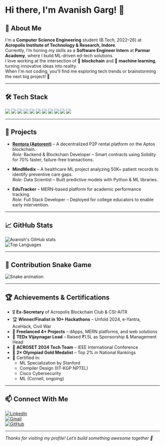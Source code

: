 # Hi there, I'm **Avanish Garg**! 👋  

## 👋 About Me  
I'm a **Computer Science Engineering** student (B.Tech, 2022–26) at **Acropolis Institute of Technology & Research, Indore**.  
Currently, I’m honing my skills as a **Software Engineer Intern** at **Parmar Academy**, where I build ML-driven ed-tech solutions.  
I love working at the intersection of 🔗 **blockchain** and 🤖 **machine learning**, turning innovative ideas into reality.  
When I'm not coding, you'll find me exploring tech trends or brainstorming the next big project! 🚀  

---

## 🛠️ Tech Stack  
<p>  
<img src="https://img.shields.io/badge/Python-3670A0?style=for-the-badge&logo=python&logoColor=ffdd54" />  
<img src="https://img.shields.io/badge/C++-00599C?style=for-the-badge&logo=c%2B%2B&logoColor=white" />  
<img src="https://img.shields.io/badge/JavaScript-323330?style=for-the-badge&logo=javascript&logoColor=F7DF1E" />  
<img src="https://img.shields.io/badge/Node.js-6DA55F?style=for-the-badge&logo=node.js&logoColor=white" />  
<img src="https://img.shields.io/badge/Express.js-404d59?style=for-the-badge&logo=express&logoColor=61DAFB" />  
<img src="https://img.shields.io/badge/React-20232a?style=for-the-badge&logo=react&logoColor=61DAFB" />  
<img src="https://img.shields.io/badge/MongoDB-4ea94b?style=for-the-badge&logo=mongodb&logoColor=white" />  
<img src="https://img.shields.io/badge/Solidity-e6e6e6?style=for-the-badge&logo=solidity&logoColor=black" />  
<img src="https://img.shields.io/badge/scikit--learn-F7931E?style=for-the-badge&logo=scikit-learn&logoColor=white" />  
<img src="https://img.shields.io/badge/Power_BI-F2C811?style=for-the-badge&logo=powerbi&logoColor=black" />  
<img src="https://img.shields.io/badge/Git-F05033?style=for-the-badge&logo=git&logoColor=white" />  
</p>  

---

## 🚀 Projects  
- **[Rentora (Aptorent)](https://github.com/avanish-garg/len-den)** – A decentralized P2P rental platform on the Aptos blockchain.  
  *Role:* Backend & Blockchain Developer – Smart contracts using Solidity for 70% faster, failure-free transactions.  

- **MindMedix** – A healthcare ML project analyzing 50K+ patient records to identify preventive care gaps.  
  *Role:* Data Scientist – Built predictive models with Python & ML libraries.  

- **EduTracker** – MERN-based platform for academic performance tracking.  
  *Role:* Full Stack Developer – Deployed for college educators to enable early intervention.  

---

## 📈 GitHub Stats  
![Avanish's GitHub stats](https://github-readme-stats.vercel.app/api?username=avanish-garg&show_icons=true&theme=radical)  
![Top Languages](https://github-readme-stats.vercel.app/api/top-langs/?username=avanish-garg&layout=compact&theme=radical)  

---

## 🐍 Contribution Snake Game  
![Snake animation](https://avanish-garg.github.io/snk/github-contribution-grid-snake.svg)

---

## 🏆 Achievements & Certifications  
- 🎖️ **Ex-Secretary** of Acropolis Blockchain Club & CSI-AITR  
- 🏆 **Winner/Finalist in 10+ Hackathons** – Unfold 2024, e-Yantra, AceHack, Civil War  
- 💼 **Freelanced 4+ Projects** – dApps, MERN platforms, and web solutions  
- 🎤 **TEDx Vijaynagar Lead** – Raised ₹1.5L as Sponsorship & Management Head  
- 🔬 **ACROSET 2024 Tech Team** – IEEE International Conference  
- 🥇 **2× Olympiad Gold Medalist** – Top 2% in National Rankings  
- 📜 Certified in:
  - ML Specialization by Stanford  
  - Compiler Design (IIT-KGP NPTEL)  
  - Cisco Cybersecurity  
  - ML (Cornell, ongoing)  

---

## 📫 Connect With Me  
[![LinkedIn](https://img.shields.io/badge/LinkedIn-0077B5?style=for-the-badge&logo=linkedin&logoColor=white)](https://www.linkedin.com/in/avanish-garg-90562b255/)  
[![Gmail](https://img.shields.io/badge/Gmail-D14836?style=for-the-badge&logo=gmail&logoColor=white)](mailto:gargavanish@gmail.com)  
[![GitHub](https://img.shields.io/badge/GitHub-181717?style=for-the-badge&logo=github&logoColor=white)](https://github.com/avanish-garg)  

---

*Thanks for visiting my profile! Let’s build something awesome together 🚀*
